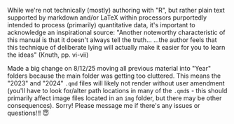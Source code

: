 While we're not technically (mostly) authoring with "R", but rather plain text supported by markdown and/or LaTeX within processors purportedly intended to process (primarily) quantitative data, it's important to acknowledge an inspirational source: "Another noteworthy characteristic of this manual is that it doesn't always tell the truth... ...the author feels that this technique of deliberate lying will actually make it easier for you to learn the ideas" (Knuth, pp. vi-vii)

Made a big change on 8/12/25 moving all previous material into "Year" folders because the main folder was getting too cluttered. This means the "2023" and "2024" `.qmd` files will likely not render without user amendment (you'll have to look for/alter path locations in many of the `.qmd`s - this should primarily affect image files located in an `img` folder, but there may be other consequences). Sorry! Please message me if there's any issues or questions!!! 😇 
